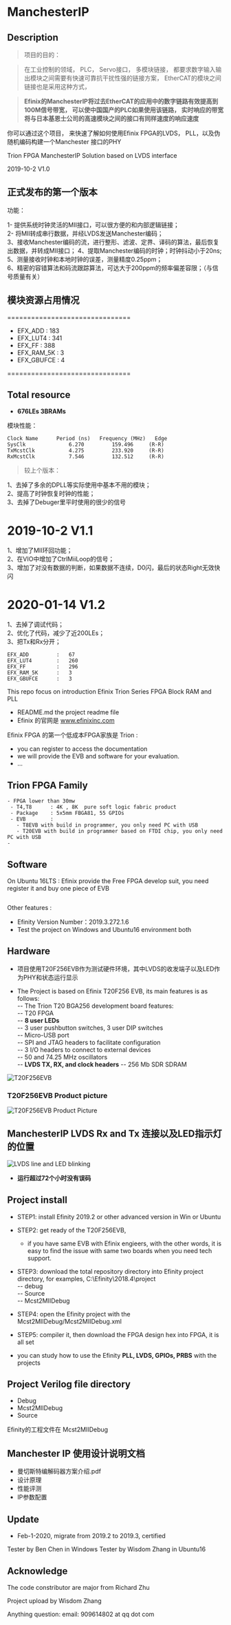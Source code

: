 # ManchesterIP

## Description

> 项目的目的：

> 在工业控制的领域， PLC， Servo接口， 多模块链接， 都要求数字输入输出模块之间需要有快速可靠抗干扰性强的链接方案， EtherCAT的模块之间链接也是采用这种方式，

> **Efinix的ManchesterIP将过去EtherCAT的应用中的数字链路有效提高到100M信号带宽， 可以使中国国产的PLC如果使用该链路， 实时响应的带宽将与日本基恩士公司的高速模块之间的接口有同样速度的响应速度**


你可以通过这个项目， 来快速了解如何使用Efinix FPGA的LVDS， PLL，以及伪随机编码构建一个Manchester 接口的PHY


 Trion FPGA ManchesterIP Solution based on LVDS interface


2019-10-2 V1.0  


## 正式发布的第一个版本


功能：

1- 提供系统时钟灵活的MII接口，可以很方便的和内部逻辑链接；  
2- 将MII转成串行数据，并经LVDS发送Manchester编码；  
3、接收Manchester编码的流，进行整形、滤波、定界、译码的算法，最后恢复出数据，并转成MII接口；
4、提取Manchester编码的时钟；时钟抖动小于20ns;  
5、测量接收时钟和本地时钟的误差，测量精度0.25ppm；  
6、精密的容错算法和码流跟踪算法，可达大于200ppm的频率偏差容限；（与信号质量有关）  

## 模块资源占用情况
===============================
- EFX_ADD         : 	183
- EFX_LUT4        : 	341
- EFX_FF          : 	388
- EFX_RAM_5K      : 	3
- EFX_GBUFCE      : 	4  

===============================

## __Total resource__

- **676LEs  3BRAMs**

模块性能：
```
Clock Name      Period (ns)   Frequency (MHz)   Edge
SysClk              6.270         159.496     (R-R)
TxMcstClk           4.275         233.920     (R-R)
RxMcstClk           7.546         132.512     (R-R)

```

> 较上个版本：  

1、去掉了多余的DPLL等实际使用中基本不用的模块；  
2、提高了时钟恢复时钟的性能；  
3、去掉了Debuger里平时使用的很少的信号  


2019-10-2 V1.1
===
1、增加了MII环回功能；  
2、在VIO中增加了CtrlMiiLoop的信号；  
3、增加了对没有数据的判断，如果数据不连续，D0闪，最后的状态Right无效快闪  

2020-01-14 V1.2
===
1、去掉了调试代码；  
2、优化了代码，减少了近200LEs；  
3、把Tx和Rx分开；  

```
EFX_ADD         : 	67
EFX_LUT4        : 	260
EFX_FF          : 	296
EFX_RAM_5K      : 	3
EFX_GBUFCE      : 	3
```


This repo focus on introduction Efinix Trion Series FPGA Block RAM and PLL
- README.md  the project readme file
- Efinix 的官网是 www.efinixinc.com

Efinix FPGA 的第一个低成本FPGA家族是 Trion :
- you can register to access the documentation
- we will provide the EVB and software for your evaluation.
- ...


## Trion FPGA Family

```
- FPGA lower than 30mw
 - T4,T8      : 4K , 8K  pure soft logic fabric product
 - Package    : 5x5mm FBGA81, 55 GPIOs
 - EVB        :
   - T8EVB with build in programmer, you only need PC with USB
   - T20EVB with build in programmer based on FTDI chip, you only need PC with USB
-
```

## Software

On Ubuntu 16LTS : Efinix provide the Free FPGA develop suit, you need register it and buy one piece of EVB

```sh
```
Other features :

- Efinity Version Number：2019.3.272.1.6
- Test the project on Windows and Ubuntu16 environment both

## Hardware  

- 项目使用T20F256EVB作为测试硬件环境，其中LVDS的收发端子以及LED作为PHY和状态运行显示

- The Project is based on Efinix T20F256 EVB, its main features is as follows:  
-- The Trion T20 BGA256 development board features:  
-- T20 FPGA  
-- **8 user LEDs**  
-- 3 user pushbutton switches, 3 user DIP switches  
-- Micro-USB port  
-- SPI and JTAG headers to facilitate configuration  
-- 3 I/O headers to connect to external devices  
-- 50 and 74.25 MHz oscillators  
-- __LVDS TX, RX, and clock headers__
-- 256 Mb SDR SDRAM

![T20F256EVB](./T20F256EVB.jpg)

### T20F256EVB Product picture

![T20F256EVB Product Picture](./T20F256EVB_PCB.jpg)


## ManchesterIP LVDS Rx and Tx 连接以及LED指示灯的位置

![LVDS line and LED blinking](./LVDS_line_LED.jpg)  

- __运行超过72个小时没有误码__
## Project install


- STEP1: install Efinity 2019.2 or other advanced version in Win or Ubuntu
- STEP2: get ready of the T20F256EVB,  
   - if you have same EVB with Efinix engieers, with the other words, it is easy to find the issue with same two boards when you need tech support.

- STEP3: download the total repository directory into Efinity project directory, for examples, C:\Efinity\2018.4\project\
-- debug  
-- Source  
-- Mcst2MIIDebug


- STEP4: open the Efinity project with the Mcst2MIIDebug/Mcst2MIIDebug.xml

- STEP5: compiler it, then download the FPGA design hex into FPGA, it is all set

- you can study how to use the Efinity **PLL, LVDS, GPIOs, PRBS** with the projects


## Project Verilog file directory

- Debug  
- Mcst2MIIDebug
- Source  

Efinity的工程文件在 Mcst2MIIDebug

## Manchester IP 使用设计说明文档

- 曼切斯特编解码器方案介绍.pdf
- 设计原理
- 性能评测
- IP参数配置

## Update

- Feb-1-2020,  migrate from 2019.2 to 2019.3, certified

 Tester by Ben Chen in Windows
 Tester by Wisdom Zhang in Ubuntu16


## Acknowledge

The code constributor are major from Richard Zhu

Project upload by Wisdom Zhang

Anything question: email: 909614802 at qq dot com
